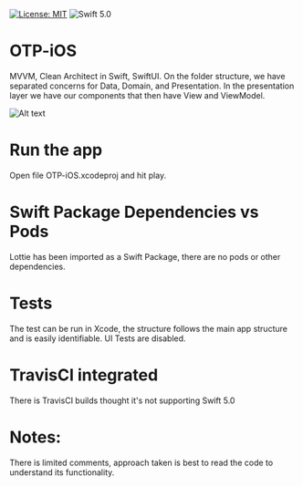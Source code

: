 [![License: MIT](https://img.shields.io/badge/License-MIT-yellow.svg)](https://opensource.org/licenses/MIT) ![Swift 5.0](https://img.shields.io/badge/Swift-5.0-orange.svg?style=flat)

# OTP-iOS
MVVM, Clean Architect in Swift, SwiftUI. On the folder structure, we have separated concerns for Data, Domain, and Presentation. In the presentation layer we have our components that then have View and ViewModel.

![Alt text](demo/demo.gif?raw=true "Demo")

# Run the app
Open file OTP-iOS.xcodeproj and hit play.

# Swift Package Dependencies vs Pods
Lottie has been imported as a Swift Package, there are no pods or other dependencies.

# Tests
The test can be run in Xcode, the structure follows the main app structure and is easily identifiable. UI Tests are disabled.

# TravisCI integrated
There is TravisCI builds thought it's not supporting Swift 5.0

# Notes:
There is limited comments, approach taken is best to read the code to understand its functionality.
